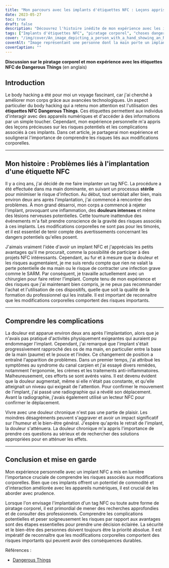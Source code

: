 ```yaml
---
title: "Mon parcours avec les implants d'étiquettes NFC : Leçons apprises et risques révélés"
date: 2023-05-27
toc: true
draft: false
description: "Découvrez l'histoire inédite de mon expérience avec les implants d'étiquettes NFC, en examinant les risques, les complications et les idées personnelles qui soulignent l'importance d'une prise de décision éclairée."
tags: ["Implants d'étiquettes NFC", "piratage corporel", "choses dangereuses", "risques liés aux implants", "modifications corporelles", "les complications", "rejet de l'implant", "la douleur et l'inflammation", "lésions nerveuses", "retrait de l'implant", "douleur chronique", "précautions de sécurité", "risques et avantages", "consultation", "recherche", "installation professionnelle", "risques liés aux modifications corporelles", "implant displacement", "le syndrome du canal carpien", "comprendre les complications", "la sécurité personnelle", "décision éclairée", "interaction numérique", "procédures médicales", "sécurité des implants", "prudence en matière de modifications corporelles", "implant complications", "le bien-être personnel", "considérations sanitaires", "conseils professionnels"]
cover: "/img/cover/An_image_depicting_a_person_with_a_hand_showing_an_NFC_tag.png"
coverAlt: "Image représentant une personne dont la main porte un implant NFC, accompagnée de symboles de douleur autour de la main, illustrant les risques et les complications liés aux implants NFC."
coverCaption: ""
---
```


**Discussion sur le piratage corporel et mon expérience avec les étiquettes NFC de Dangerous Things** (en anglais)

## Introduction

Le body hacking a été pour moi un voyage fascinant, car j'ai cherché à améliorer mon corps grâce aux avancées technologiques. Un aspect particulier du body hacking qui a retenu mon attention est l'utilisation des **étiquettes NFC Dangerous Things**. Ces étiquettes permettent aux individus d'interagir avec des appareils numériques et d'accéder à des informations par un simple toucher. Cependant, mon expérience personnelle m'a appris des leçons précieuses sur les risques potentiels et les complications associés à ces implants. Dans cet article, je partagerai mon expérience et soulignerai l'importance de comprendre les risques liés aux modifications corporelles.

______

## Mon histoire : Problèmes liés à l'implantation d'une étiquette NFC

Il y a cinq ans, j'ai décidé de me faire implanter un tag NFC. La procédure a été effectuée dans ma main dominante, en suivant un processus **stérile** pour minimiser le risque d'infection. Au début, tout semblait aller bien, mais environ deux ans après l'implantation, j'ai commencé à rencontrer des problèmes. À mon grand désarroi, mon corps a commencé à rejeter l'implant, provoquant une inflammation, des **douleurs intenses** et même des lésions nerveuses potentielles. Cette tournure inattendue des événements m'a fait prendre conscience de la gravité des risques associés à ces implants. Les modifications corporelles ne sont pas pour les timorés, et il est essentiel de tenir compte des avertissements concernant les dangers potentiels qu'elles posent.

J'aimais vraiment l'idée d'avoir un implant NFC et j'appréciais les petits avantages qu'il me procurait, comme la possibilité de participer à des projets NFC intéressants. Cependant, au fur et à mesure que la douleur et les risques augmentaient, je me suis rendu compte que rien ne valait la perte potentielle de ma main ou le risque de contracter une infection grave comme le SARM. Par conséquent, je travaille actuellement avec un chirurgien pour faire retirer l'implant. Compte tenu de mon expérience et des risques que j'ai maintenant bien compris, je ne peux pas recommander l'achat et l'utilisation de ces dispositifs, quelle que soit la qualité de la formation du professionnel qui les installe. Il est important de reconnaître que les modifications corporelles comportent des risques importants.

______

## Comprendre les complications

La douleur est apparue environ deux ans après l'implantation, alors que je n'avais pas pratiqué d'activités physiquement exigeantes qui auraient pu endommager l'implant. Cependant, j'ai remarqué que l'implant s'était progressivement rapproché des os de ma main, en particulier entre la base de la main (paume) et le pouce et l'index. Ce changement de position a entraîné l'apparition de problèmes. Dans un premier temps, j'ai attribué les symptômes au syndrome du canal carpien et j'ai essayé divers remèdes, notamment l'ergonomie, les crèmes et les traitements anti-inflammatoires. Malheureusement, ces efforts se sont avérés vains. Il est devenu évident que la douleur augmentait, même si elle n'était pas constante, et qu'elle atteignait un niveau qui exigeait de l'attention. Pour confirmer le mouvement de l'implant, j'ai passé une radiographie qui a révélé son déplacement. Avant la radiographie, j'avais également utilisé un lecteur NFC pour confirmer le déplacement.

Vivre avec une douleur chronique n'est pas une partie de plaisir. Les moindres désagréments peuvent s'aggraver et avoir un impact significatif sur l'humeur et le bien-être général. J'espère qu'après le retrait de l'implant, la douleur s'atténuera. La douleur chronique m'a appris l'importance de prendre ces questions au sérieux et de rechercher des solutions appropriées pour en atténuer les effets.

______

## Conclusion et mise en garde

Mon expérience personnelle avec un implant NFC a mis en lumière l'importance cruciale de comprendre les risques associés aux modifications corporelles. Bien que ces implants offrent un potentiel de commodité et d'interaction améliorée avec les appareils numériques, il est crucial de les aborder avec prudence.

Lorsque l'on envisage l'implantation d'un tag NFC ou toute autre forme de piratage corporel, il est primordial de mener des recherches approfondies et de consulter des professionnels. Comprendre les complications potentielles et peser soigneusement les risques par rapport aux avantages sont des étapes essentielles pour prendre une décision éclairée. La sécurité et le bien-être des personnes doivent toujours être la priorité absolue. Il est impératif de reconnaître que les modifications corporelles comportent des risques importants qui peuvent avoir des conséquences durables.

Références :
- [Dangerous Things](https://dangerousthings.com/)
